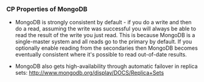 ### CP Properties of MongoDB

* MongoDB is strongly consistent by default - if you do a write and then do a read, assuming the write was successful you will always be able to read the result of the write you just read. This is because MongoDB is a single-master system and all reads go to the primary by default. If you optionally enable reading from the secondaries then MongoDB becomes eventually consistent where it's possible to read out-of-date results.

* MongoDB also gets high-availability through automatic failover in replica sets: http://www.mongodb.org/display/DOCS/Replica+Sets
